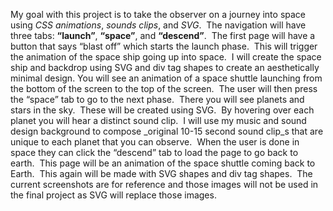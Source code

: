 My goal with this project is to take the
observer on a journey into space using _CSS
animations_, _sounds clips_, and _SVG_.  The navigation will have
three tabs: **“launch”**, **“space”**, and **“descend”**.  The first page will have a button that says “blast
off” which starts the launch phase.  This will trigger the animation of
the space ship going up into space.  I will create the space ship and
backdrop using SVG and div tag shapes to create an aesthetically minimal
design. You will see an animation of a space shuttle launching from the
bottom of the screen to the top of the screen.  The user will then press
the “space” tab to go to the next phase.  There you will see planets and
stars in the sky.  These will be created using SVG.  By hovering over
each planet you will hear a distinct sound clip.  I will use my music and
sound design background to compose _original
10-15 second sound clip_s that are unique to each planet that you can
observe.  When the user is done in space they can click the “descend” tab
to load the page to go back to earth.  This page will be an animation of
the space shuttle coming back to Earth.  This again will be made with SVG
shapes and div tag shapes.  The current screenshots are for reference and
those images will not be used in the final project as SVG will replace those
images.
